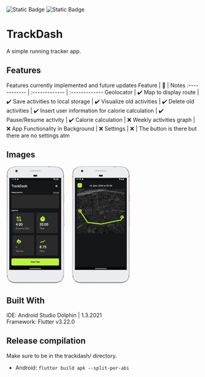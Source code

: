 ![Static Badge](https://img.shields.io/badge/Dart-0175C2?style=flat&logo=dart)
![Static Badge](https://img.shields.io/badge/Flutter-02569B?style=flat&logo=flutter)

# TrackDash
A simple running tracker app. 

## Features
Features currently implemented and future updates 
Feature | 📱  | Notes
:------------ | :------------- | :-------------
Geolocator     | ✔️
Map to display route  | ✔️
Save activities to local storage  | ✔️
Visualize old activities | ✔️
Delete old activities | ✔️
Insert user information for calorie calculation | ✔️
Pause/Resume activity | ✔️
Calorie calculation | ❌ 
Weekly activities graph | ❌
App Functionality in Background | ❌
Settings | ❌ | The button is there but there are no settings atm

## Images
<div>
  <img src="trackdash/img/Screenshot_20240613_234512.png"  width="30%">
   &nbsp
   &nbsp
<img src="trackdash/img/Screenshot_20240614_090517.png"  width="30%" >
</div>



## Built With
IDE: Android Studio Dolphin | 1.3.2021
</br>
Framework: Flutter v3.22.0

## Release compilation
Make sure to be in the trackdash/ directory. 
- Android: ```flutter build apk --split-per-abi```
